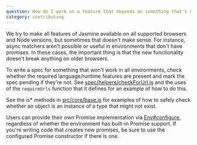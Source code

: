 ```yaml
---
question: How do I work on a feature that depends on something that's missing from some supported browsers, like an async matcher or equality comparison for `Set`s?
category: contributing
---
```


We try to make all features of Jasmine available on all supported browsers and
Node versions, but sometimes that doesn't make sense. For instance, async
matchers aren't possible or useful in environments that don't have promises.
In these cases, the important thing is that the new functionality doesn't break
anything on older browsers.

To write a spec for something that won't work in all environments, check
whether the required language/runtime features are present and mark the spec
pending if they're not. See
[spec/helpers/checkForUrl.js](https://github.com/jasmine/jasmine/blob/main/spec/helpers/checkForUrl.js)
and the uses of the `requireUrls` function that it defines for an example of
how to do this.

See the is\* methods in
[src/core/base.js](https://github.com/jasmine/jasmine/blob/main/src/core/base.js)
for examples of how to safely check whether an object is an instance of a type
that might not exist.

Users can provide their own Promise implementation via
[Env#configure](/api/edge/Env.html#configure), regardless of whether the
environment has built-in Promise support. If you're writing code that creates
new promises, be sure to use the configured Promise constructor if there is
one.
